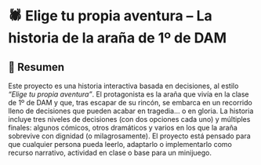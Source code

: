 # 🕷️ Elige tu propia aventura – La historia de la araña de 1º de DAM

## 📌 Resumen  
Este proyecto es una historia interactiva basada en decisiones, al estilo *“Elige tu propia aventura”*. El protagonista es la araña que vivía en la clase de 1º de DAM y que, tras escapar de su rincón, se embarca en un recorrido lleno de decisiones que pueden acabar en tragedia... o en gloria. La historia incluye tres niveles de decisiones (con dos opciones cada uno) y múltiples finales: algunos cómicos, otros dramáticos y varios en los que la araña sobrevive con dignidad (o milagrosamente). El proyecto está pensado para que cualquier persona pueda leerlo, adaptarlo o implementarlo como recurso narrativo, actividad en clase o base para un minijuego.
